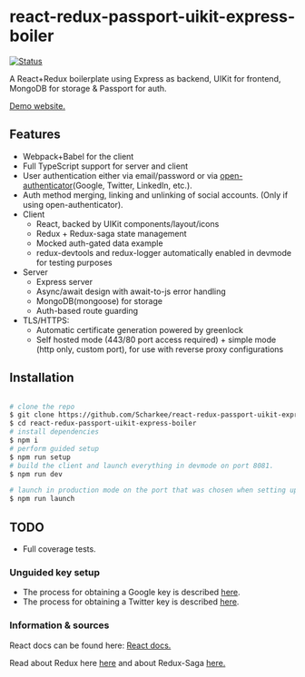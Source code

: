 # react-redux-passport-uikit-express-boiler

[![Status](https://travis-ci.org/scharkee/react-redux-passport-uikit-express-boiler.svg?branch=master)](https://travis-ci.org/scharkee/react-redux-passport-uikit-express-boiler)

A React+Redux boilerplate using Express as backend, UIKit for frontend, MongoDB for storage & Passport for auth.

[Demo website.](https://reactredux.demos.matasr.com)

## Features

- Webpack+Babel for the client
- Full TypeScript support for server and client
- User authentication either via email/password or via [open-authenticator](https://github.com/Scharkee/open-authenticator)(Google, Twitter, LinkedIn, etc.).
- Auth method merging, linking and unlinking of social accounts. (Only if using open-authenticator).
- Client
  - React, backed by UIKit components/layout/icons
  - Redux + Redux-saga state management
  - Mocked auth-gated data example
  - redux-devtools and redux-logger automatically enabled in devmode for testing purposes
- Server
  - Express server
  - Async/await design with await-to-js error handling
  - MongoDB(mongoose) for storage
  - Auth-based route guarding
- TLS/HTTPS:
  - Automatic certificate generation powered by greenlock
  - Self hosted mode (443/80 port access required) + simple mode (http only, custom port), for use with reverse proxy configurations

## Installation

```bash

# clone the repo
$ git clone https://github.com/Scharkee/react-redux-passport-uikit-express-boiler.git
$ cd react-redux-passport-uikit-express-boiler
# install dependencies
$ npm i
# perform guided setup
$ npm run setup
# build the client and launch everything in devmode on port 8081.
$ npm run dev

# launch in production mode on the port that was chosen when setting up (default 7777)
$ npm run launch

```

## TODO

- Full coverage tests.

### Unguided key setup

- The process for obtaining a Google key is described [here](https://developers.google.com/identity/protocols/OAuth2).
- The process for obtaining a Twitter key is described [here](https://developer.twitter.com/en/docs/basics/authentication/guides/access-tokens.html).

### Information & sources

React docs can be found here: [React docs.](https://reactjs.org/docs/getting-started.html)

Read about Redux here [here](https://redux.js.org/introduction/getting-started) and about Redux-Saga [here.](https://redux-saga.js.org/)
